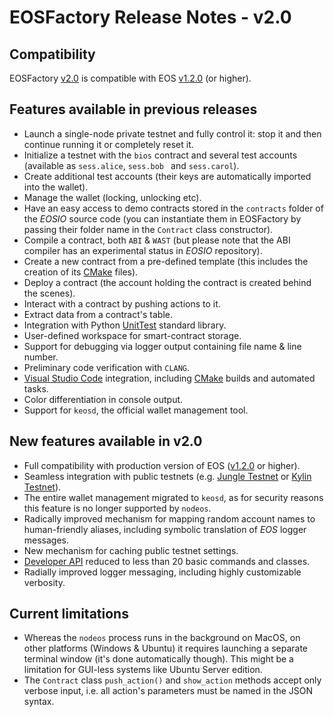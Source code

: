 # EOSFactory Release Notes - v2.0

## Compatibility

EOSFactory [v2.0](https://github.com/tokenika/eosfactory/releases/tag/v2.0) is compatible with EOS [v1.2.0](https://github.com/EOSIO/eos/releases/tag/v1.2.0) (or higher).

## Features available in previous releases

* Launch a single-node private testnet and fully control it: stop it and then continue running it or completely reset it.
* Initialize a testnet with the `bios` contract and several test accounts (available as `sess.alice`, `sess.bob ` and `sess.carol`).
* Create additional test accounts (their keys are automatically imported into the wallet).
* Manage the wallet (locking, unlocking etc).
* Have an easy access to demo contracts stored in the `contracts` folder of the *EOSIO* source code (you can instantiate them in EOSFactory by passing their folder name in the `Contract` class constructor).
* Compile a contract, both `ABI` & `WAST` (but please note that the ABI compiler has an experimental status in *EOSIO* repository).
* Create a new contract from a pre-defined template (this includes the creation of its [CMake](https://cmake.org/) files).
* Deploy a contract (the account holding the contract is created behind the scenes).
* Interact with a contract by pushing actions to it.
* Extract data from a contract's table.
* Integration with Python [UnitTest](https://docs.python.org/2/library/unittest.html) standard library.
* User-defined workspace for smart-contract storage.
* Support for debugging via logger output containing file name & line number.
* Preliminary code verification with `CLANG`.
* [Visual Studio Code](https://code.visualstudio.com/) integration, including [CMake](https://cmake.org/) builds and automated tasks.
* Color differentiation in console output.
* Support for `keosd`, the official wallet management tool.

## New features available in v2.0
* Full compatibility with production version of EOS ([v1.2.0](https://github.com/EOSIO/eos/releases/tag/v1.2.0) or higher).
* Seamless integration with public testnets (e.g. [Jungle Testnet](http://dev.remote_testnet.io/) or [Kylin Testnet](https://tools.cryptokylin.io)).
* The entire wallet management migrated to `keosd`, as for security reasons this feature is no longer supported by `nodeos`.
* Radically improved mechanism for mapping random account names to human-friendly aliases, including symbolic translation of *EOS* logger messages.
* New mechanism for caching public testnet settings.
* [Developer API](https://github.com/tokenika/eosfactory/blob/master/eosfactory/eosf.py) reduced to less than 20 basic commands and classes.
* Radially improved logger messaging, including highly customizable verbosity.

## Current limitations

* Whereas the `nodeos` process runs in the background on MacOS, on other platforms (Windows & Ubuntu) it requires launching a separate terminal window (it's done automatically though). This might be a limitation for GUI-less systems like Ubuntu Server edition.
* The `Contract` class `push_action()` and `show_action` methods accept only verbose input, i.e. all action's parameters must be named in the JSON syntax.
